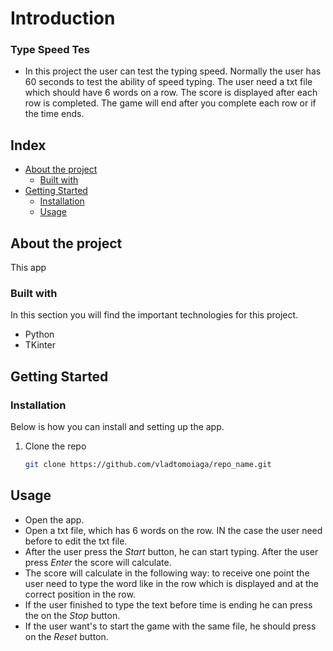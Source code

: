 # Introduction
### Type Speed Tes

- In this project the user can test the typing speed. Normally the user has 60 seconds to test the ability of speed typing. The user need a txt file which should have 6 words on a row. The score is displayed after each row is completed. The game will end after you complete each row or if the time ends.


## Index

- [About the project](#about-the-project)
  - [Built with](#built-with)
- [Getting Started](#getting-started)
  - [Installation](#installation)
  - [Usage](#usage)


<!-- ABOUT THE PROJECT -->
## About the project

This app 



### Built with

In this section you will find the important technologies for this project.

* Python
* TKinter





<!-- GETTING STARTED -->
## Getting Started

### Installation

Below is how you can install and setting up the app.


1. Clone the repo
   ```sh
   git clone https://github.com/vladtomoiaga/repo_name.git
   ```




<!-- USAGE EXAMPLES -->
## Usage

* Open the app.
* Open a txt file, which has 6 words on the row. IN the case the user need before to edit the txt file.
* After the user press the _Start_ button, he can start typing. After the user press _Enter_ the score will calculate.
* The score will calculate in the following way: to receive one point the user need to type the word like in the row which is displayed and at the correct position in the row.
* If the user finished to type the text before time is ending he can press the on the _Stop_ button.
* If the user want's to start the game with the same file, he should press on the _Reset_ button.
